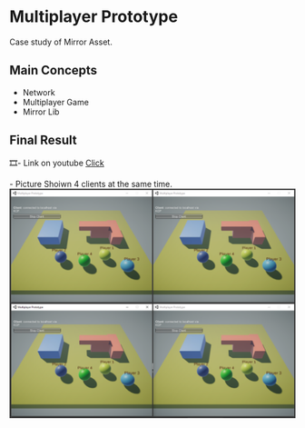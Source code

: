 # Multiplayer Prototype
Case study of Mirror Asset.

## Main Concepts

- Network
- Multiplayer Game
- Mirror Lib

## Final Result

<p> 🎞️- Link on youtube <a href="https://www.youtube.com/watch?v=6S31bw6Zu_k">Click</a> </p>
- Picture Shoiwn 4 clients at the same time.


<img src="https://github.com/rafaelmmedeiros/Multiplayer-Prototype/blob/master/Pics/4clients.png" width="720" height=""/>
